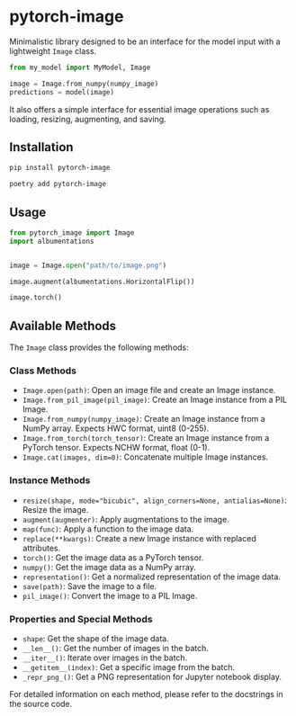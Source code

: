 # pytorch-image

Minimalistic library designed to be an interface for the model input with a lightweight `Image` class.

```python
from my_model import MyModel, Image

image = Image.from_numpy(numpy_image)
predictions = model(image)
```

It also offers a simple interface for essential image operations such as loading, resizing, augmenting, and saving.

## Installation

```bash
pip install pytorch-image
```

```bash
poetry add pytorch-image
```

## Usage

```python
from pytorch_image import Image
import albumentations


image = Image.open("path/to/image.png")

image.augment(albumentations.HorizontalFlip())

image.torch()
```

## Available Methods

The `Image` class provides the following methods:

### Class Methods

- `Image.open(path)`: Open an image file and create an Image instance.
- `Image.from_pil_image(pil_image)`: Create an Image instance from a PIL Image.
- `Image.from_numpy(numpy_image)`: Create an Image instance from a NumPy array. Expects HWC format, uint8 (0-255).
- `Image.from_torch(torch_tensor)`: Create an Image instance from a PyTorch tensor. Expects NCHW format, float (0-1).
- `Image.cat(images, dim=0)`: Concatenate multiple Image instances.

### Instance Methods

- `resize(shape, mode="bicubic", align_corners=None, antialias=None)`: Resize the image.
- `augment(augmenter)`: Apply augmentations to the image.
- `map(func)`: Apply a function to the image data.
- `replace(**kwargs)`: Create a new Image instance with replaced attributes.
- `torch()`: Get the image data as a PyTorch tensor.
- `numpy()`: Get the image data as a NumPy array.
- `representation()`: Get a normalized representation of the image data.
- `save(path)`: Save the image to a file.
- `pil_image()`: Convert the image to a PIL Image.

### Properties and Special Methods

- `shape`: Get the shape of the image data.
- `__len__()`: Get the number of images in the batch.
- `__iter__()`: Iterate over images in the batch.
- `__getitem__(index)`: Get a specific image from the batch.
- `_repr_png_()`: Get a PNG representation for Jupyter notebook display.

For detailed information on each method, please refer to the docstrings in the source code.
